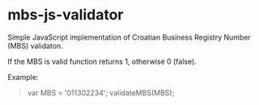 # mbs-js-validator
Simple JavaScript implementation of Croatian Business Registry Number (MBS) validaton.

If the MBS is valid function returns 1, otherwise 0 (false).

Example:

> var MBS = '011302234';
> validateMBS(MBS);
